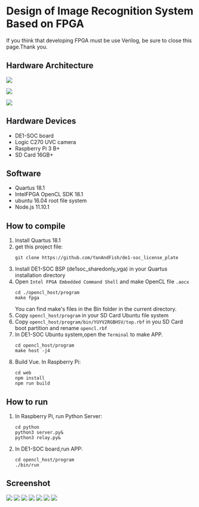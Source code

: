 # Design of Image Recognition System Based on FPGA

If you think that developing FPGA must be use Verilog, be sure to close this page.Thank you.

## Hardware Architecture

![](./document_photo/base.png)

![](./document_photo/camera.png)

![](./document_photo/display.png)

## Hardware Devices

- DE1-SOC board
- Logic C270 UVC camera
- Raspberry Pi 3 B+
- SD Card 16GB+

## Software

- Quartus 18.1
- IntelFPGA OpenCL SDK 18.1
- ubuntu 16.04 root file system
- Node.js 11.10.1

## How to compile

1. Install Quartus 18.1
2. get this project file:
   ```
   git clone https://github.com/YanAndFish/de1-soc_license_plate
   ```
3. Install DE1-SOC BSP (de1soc_sharedonly_vga) in your Quartus installation directory
4. Open `Intel FPGA Embedded Command Shell` and make OpenCL file `.aocx`
   ```
   cd ./opencl_host/program
   make fpga
   ```
   You can find make's files in the Bin folder in the current directory.
5. Copy `opencl_host/program` in your SD Card Ubuntu file system
6. Copy `opencl_host/program/bin/YUYV2RGBHSV/top.rbf` in you SD Card boot partition and rename `opencl.rbf`
7. In DE1-SOC Ubuntu system,open the `Terminal` to make APP.
   ```
   cd opencl_host/program
   make host -j4
   ```
8. Build Vue. In Raspberry Pi:
   ```
   cd web
   npm install
   npm run build
   ```

## How to run

1. In Raspberry Pi, run Python Server:
    ```
    cd python
    python3 server.py&
    python3 relay.py&
    ```
2. In DE1-SOC board,run APP:
   ```
   cd opencl_host/program
   ./bin/run
   ```

## Screenshot

![](./document_photo/1.png)
![](./document_photo/2.png)
![](./document_photo/3.png)
![](./document_photo/4.png)
![](./document_photo/5.png)
![](./document_photo/6.png)
![](./document_photo/7.png)
